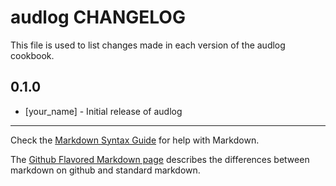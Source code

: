 audlog CHANGELOG
================

This file is used to list changes made in each version of the audlog cookbook.

0.1.0
-----
- [your_name] - Initial release of audlog

- - -
Check the [Markdown Syntax Guide](http://daringfireball.net/projects/markdown/syntax) for help with Markdown.

The [Github Flavored Markdown page](http://github.github.com/github-flavored-markdown/) describes the differences between markdown on github and standard markdown.
